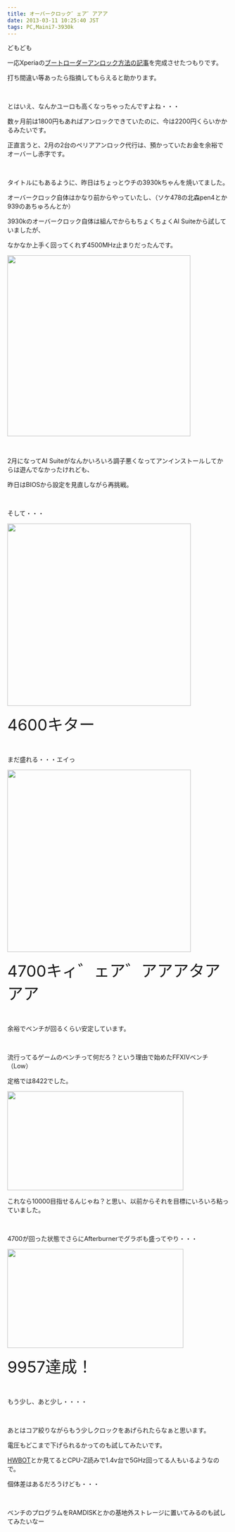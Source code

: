 ```yaml
---
title: オーバークロック゛ェア゛アアア
date: 2013-03-11 10:25:40 JST
tags: PC,Maini7-3930k
---
```

<p>どもども</p>
<p>一応Xperiaの<a href="http://www5.pf-x.net/~tosainu/index.php/page/omnius">ブートローダーアンロック方法の記事</a>を完成させたつもりです。</p>
<p>打ち間違い等あったら指摘してもらえると助かります。</p>
<p>&nbsp;</p>
<p>とはいえ、なんかユーロも高くなっちゃったんですよね・・・</p>
<p>数ヶ月前は1800円もあればアンロックできていたのに、今は2200円くらいかかるみたいです。</p>
<p>正直言うと、2月の2台のペリアアンロック代行は、預かっていたお金を余裕でオーバーし赤字です。</p>
<p>&nbsp;</p>
<p>タイトルにもあるように、昨日はちょっとウチの3930kちゃんを焼いてました。</p>
<p>オーバークロック自体はかなり前からやっていたし、（ソケ478の北森pen4とか939のあちゅろんとか）</p>
<p>3930kのオーバークロック自体は組んでからもちょくちょくAI Suiteから試していましたが、</p>
<p>なかなか上手く回ってくれず4500MHz止まりだったんです。</p>
<p><a href="https://picasaweb.google.com/lh/photo/Hcd3MA-XuXZKur14BQlzg9MTjNZETYmyPJy0liipFm0?feat=embedwebsite"><img src="https://lh5.googleusercontent.com/-hurYFkX2ios/UT0joYRKdFI/AAAAAAAABoE/M9jRYfnJJMQ/s800/4500.png" height="411" width="416" /></a></p>
<p>&nbsp;</p>
<p>2月になってAI Suiteがなんかいろいろ調子悪くなってアンインストールしてからは遊んでなかったけれども、</p>
<p>昨日はBIOSから設定を見直しながら再挑戦。</p>
<p>&nbsp;</p>
<p>そして・・・</p>
<p><a href="https://picasaweb.google.com/lh/photo/CcQsZi3AbthNrOVHQLiBdNMTjNZETYmyPJy0liipFm0?feat=embedwebsite"><img src="https://lh6.googleusercontent.com/--AOkGzmB9Xg/UT0jqNLgOHI/AAAAAAAABoU/SxdF2PbUkhA/s800/4600.png" height="414" width="417" /></a></p>
<p><span style="font-size:36px;">4600キター</span></p>
<p>&nbsp;</p>
<p>まだ盛れる・・・エイっ</p>
<p><a href="https://picasaweb.google.com/lh/photo/-biFCdqz5s2CnKhLeTt6B9MTjNZETYmyPJy0liipFm0?feat=embedwebsite"><img src="https://lh3.googleusercontent.com/-TgX4SvrMglA/UT0jrF9hGJI/AAAAAAAABoc/cstv4CRK3-s/s800/4700.png" height="414" width="417" /></a></p>
<p><span style="font-size:36px;">4700キィ゛ェア゛アアアタアアア</span></p>
<p>&nbsp;</p>
<p>余裕でベンチが回るくらい安定しています。</p>
<p>&nbsp;</p>
<p>流行ってるゲームのベンチって何だろ？という理由で始めたFFXIVベンチ（Low）</p>
<p>定格では8422でした。</p>
<p><a href="https://picasaweb.google.com/lh/photo/C363fYYQ2vX2tem2_nU9sdMTjNZETYmyPJy0liipFm0?feat=embedwebsite"><img src="https://lh6.googleusercontent.com/-uI8caUYIwIA/UT0maFHYalI/AAAAAAAABpM/9NvLlGxiVyE/s400/FFXIV%2520Bench%252020130103.png" height="225" width="400" /></a></p>
<p>これなら10000目指せるんじゃね？と思い、以前からそれを目標にいろいろ粘っていました。</p>
<p>&nbsp;</p>
<p>4700が回った状態でさらにAfterburnerでグラボも盛ってやり・・・</p>
<p><a href="https://picasaweb.google.com/lh/photo/TtEqyFg0ADgrvj8EJZOY1dMTjNZETYmyPJy0liipFm0?feat=embedwebsite"><img src="https://lh6.googleusercontent.com/-LPtIIbrEQv4/UT0j31wB0EI/AAAAAAAABpE/iEn8OO9R3RQ/s400/ffbenchlow%25209957%252020130310.png" height="225" width="400" /></a></p>
<p><span style="font-size:36px;">9957達成！</span></p>
<p>&nbsp;</p>
<p>もう少し、あと少し・・・・</p>
<p>&nbsp;</p>
<p>あとはコア絞りながらもう少しクロックをあげられたらなぁと思います。</p>
<p>電圧もどこまで下げられるかってのも試してみたいです。</p>
<p><a href="http://hwbot.org/">HWBOT</a>とか見てるとCPU-Z読みで1.4v台で5GHz回ってる人もいるようなので。</p>
<p>個体差はあるだろうけども・・・</p>
<p>&nbsp;</p>
<p>ベンチのプログラムをRAMDISKとかの基地外ストレージに置いてみるのも試してみたいなー</p>
<p>&nbsp;</p>
<p>&nbsp;</p>